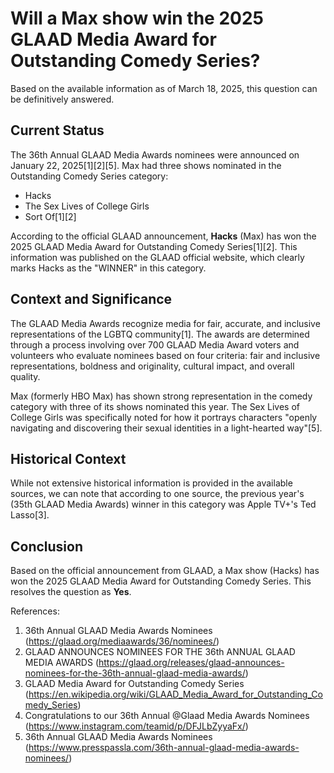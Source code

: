 # Will a Max show win the 2025 GLAAD Media Award for Outstanding Comedy Series?

Based on the available information as of March 18, 2025, this question can be definitively answered.

## Current Status

The 36th Annual GLAAD Media Awards nominees were announced on January 22, 2025[1][2][5]. Max had three shows nominated in the Outstanding Comedy Series category:
- Hacks
- The Sex Lives of College Girls
- Sort Of[1][2]

According to the official GLAAD announcement, **Hacks** (Max) has won the 2025 GLAAD Media Award for Outstanding Comedy Series[1][2]. This information was published on the GLAAD official website, which clearly marks Hacks as the "WINNER" in this category.

## Context and Significance

The GLAAD Media Awards recognize media for fair, accurate, and inclusive representations of the LGBTQ community[1]. The awards are determined through a process involving over 700 GLAAD Media Award voters and volunteers who evaluate nominees based on four criteria: fair and inclusive representations, boldness and originality, cultural impact, and overall quality.

Max (formerly HBO Max) has shown strong representation in the comedy category with three of its shows nominated this year. The Sex Lives of College Girls was specifically noted for how it portrays characters "openly navigating and discovering their sexual identities in a light-hearted way"[5].

## Historical Context

While not extensive historical information is provided in the available sources, we can note that according to one source, the previous year's (35th GLAAD Media Awards) winner in this category was Apple TV+'s Ted Lasso[3].

## Conclusion

Based on the official announcement from GLAAD, a Max show (Hacks) has won the 2025 GLAAD Media Award for Outstanding Comedy Series. This resolves the question as **Yes**.

References:
1. 36th Annual GLAAD Media Awards Nominees (https://glaad.org/mediaawards/36/nominees/)
2. GLAAD ANNOUNCES NOMINEES FOR THE 36th ANNUAL GLAAD MEDIA AWARDS (https://glaad.org/releases/glaad-announces-nominees-for-the-36th-annual-glaad-media-awards/)
3. GLAAD Media Award for Outstanding Comedy Series (https://en.wikipedia.org/wiki/GLAAD_Media_Award_for_Outstanding_Comedy_Series)
4. Congratulations to our 36th Annual @Glaad Media Awards Nominees (https://www.instagram.com/teamid/p/DFJLbZyyaFx/)
5. 36th Annual GLAAD Media Awards Nominees (https://www.presspassla.com/36th-annual-glaad-media-awards-nominees/)